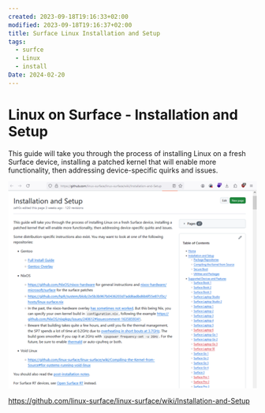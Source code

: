 ```yaml
---
created: 2023-09-18T19:16:33+02:00
modified: 2023-09-18T19:16:37+02:00
title: Surface Linux Installation and Setup
tags:
  - surfce
  - Linux
  - install
Date: 2024-02-20
---
```


# Linux on Surface - Installation and Setup

This guide will take you through the process of installing Linux on a fresh Surface device, installing a patched kernel that will enable more functionality, then addressing device-specific quirks and issues.


![](../_asset/2023-09-18-surfaceLinux_image_1.png)

<https://github.com/linux-surface/linux-surface/wiki/Installation-and-Setup>
